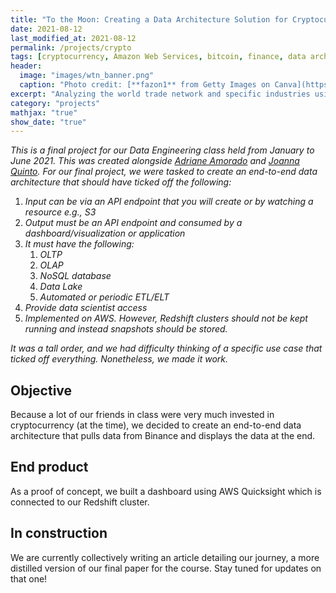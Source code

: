 ```yaml
---
title: "To the Moon: Creating a Data Architecture Solution for Cryptocurrency Exchange Data Visualization and Analysis"
date: 2021-08-12
last_modified_at: 2021-08-12
permalink: /projects/crypto
tags: [cryptocurrency, Amazon Web Services, bitcoin, finance, data architecture, airflow, dashboard]
header:
  image: "images/wtn_banner.png"
  caption: "Photo credit: [**fazon1** from Getty Images on Canva](https://depositphotos.com/portfolio-1028388.html?content=photo)"
excerpt: "Analyzing the world trade network and specific industries using network science tools."
category: "projects"
mathjax: "true"
show_date: "true"
---
```


*This is a final project for our Data Engineering class held from January to June 2021. This was created alongside [Adriane Amorado](https://www.linkedin.com/in/adrianemikko/) and [Joanna Quinto](https://www.linkedin.com/in/joannaquinto/).  For our final project, we were tasked to create an end-to-end data architecture that should have ticked off the following:*

1. *Input can be via an API endpoint that you will create or by watching a resource e.g., S3*
2. *Output must be an API endpoint and consumed by a dashboard/visualization or application*
3. *It must have the following:*
    1. *OLTP*
    2. *OLAP*
    3. *NoSQL database*
    4. *Data Lake*
    5. *Automated or periodic ETL/ELT*
4. *Provide data scientist access*
5. *Implemented on AWS. However, Redshift clusters should not be kept running and instead snapshots should be stored.*

*It was a tall order, and we had difficulty thinking of a specific use case that ticked off everything. Nonetheless, we made it work.*

## Objective

Because a lot of our friends in class were very much invested in cryptocurrency (at the time), we decided to create an end-to-end data architecture that pulls data from Binance and displays the data at the end.

## End product

As a proof of concept, we built a dashboard using AWS Quicksight which is connected to our Redshift cluster.

## In construction

We are currently collectively writing an article detailing our journey, a more distilled version of our final paper for the course. Stay tuned for updates on that one!



